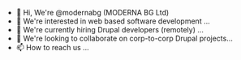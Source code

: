 - 👋 Hi, We're @modernabg (MODERNA BG Ltd)
- 👀 We're interested in web based software development ...
- 🌱 We're currently hiring Drupal developers (remotely) ...
- 💞️ We're looking to collaborate on corp-to-corp Drupal projects...
- 📫 How to reach us ...

<!---
modernabg/modernabg is a ✨ special ✨ repository because its `README.md` (this file) appears on your GitHub profile.
You can click the Preview link to take a look at your changes.
--->
